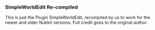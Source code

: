 ### SimpleWorldEdit Re-compiled
This is just the Plugin SimpleWorldEdit, recompiled by us to work for the newer and older Nukkit versions. Full credit goes to the original author.
